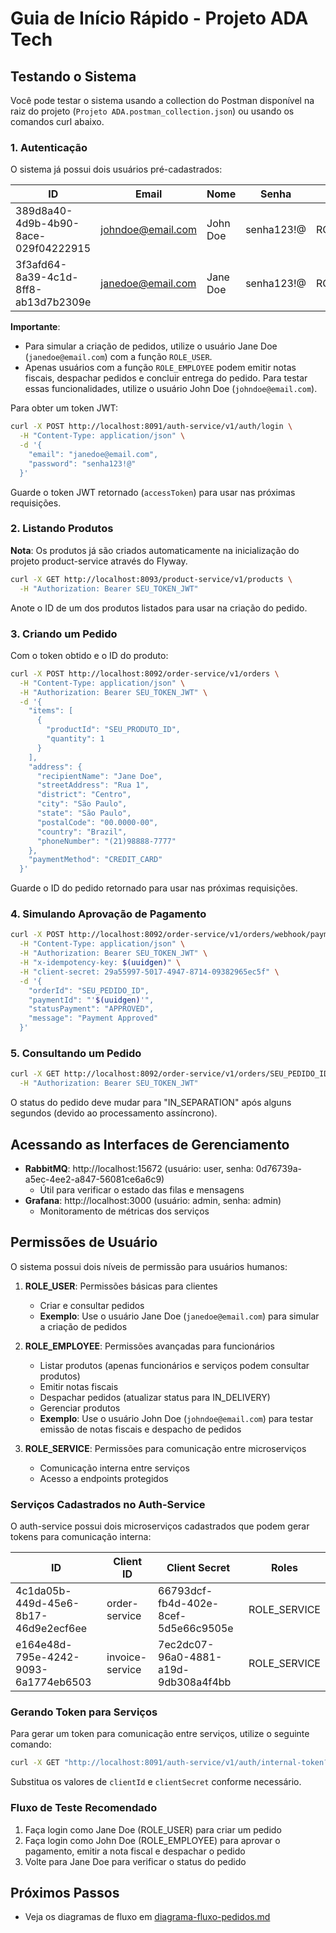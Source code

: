 # Guia de Início Rápido - Projeto ADA Tech

## Testando o Sistema

Você pode testar o sistema usando a collection do Postman disponível na raiz do projeto (`Projeto ADA.postman_collection.json`) ou usando os comandos curl abaixo.

### 1. Autenticação

O sistema já possui dois usuários pré-cadastrados:

| ID | Email | Nome | Senha | Papel |
| --- | --- | --- | --- | --- |
| 389d8a40-4d9b-4b90-8ace-029f04222915 | johndoe@email.com | John Doe | senha123!@ | ROLE_EMPLOYEE |
| 3f3afd64-8a39-4c1d-8ff8-ab13d7b2309e | janedoe@email.com | Jane Doe | senha123!@ | ROLE_USER |

**Importante**: 
- Para simular a criação de pedidos, utilize o usuário Jane Doe (`janedoe@email.com`) com a função `ROLE_USER`.
- Apenas usuários com a função `ROLE_EMPLOYEE` podem emitir notas fiscais, despachar pedidos e concluir entrega do pedido. Para testar essas funcionalidades, utilize o usuário John Doe (`johndoe@email.com`).

Para obter um token JWT:

```bash
curl -X POST http://localhost:8091/auth-service/v1/auth/login \
  -H "Content-Type: application/json" \
  -d '{
    "email": "janedoe@email.com",
    "password": "senha123!@"
  }'
```

Guarde o token JWT retornado (`accessToken`) para usar nas próximas requisições.

### 2. Listando Produtos

**Nota**: Os produtos já são criados automaticamente na inicialização do projeto product-service através do Flyway.

```bash
curl -X GET http://localhost:8093/product-service/v1/products \
  -H "Authorization: Bearer SEU_TOKEN_JWT"
```

Anote o ID de um dos produtos listados para usar na criação do pedido.

### 3. Criando um Pedido

Com o token obtido e o ID do produto:

```bash
curl -X POST http://localhost:8092/order-service/v1/orders \
  -H "Content-Type: application/json" \
  -H "Authorization: Bearer SEU_TOKEN_JWT" \
  -d '{
    "items": [
      {
        "productId": "SEU_PRODUTO_ID",
        "quantity": 1
      }
    ],
    "address": {
      "recipientName": "Jane Doe",
      "streetAddress": "Rua 1",
      "district": "Centro",
      "city": "São Paulo",
      "state": "São Paulo",
      "postalCode": "00.0000-00",
      "country": "Brazil",
      "phoneNumber": "(21)98888-7777"
    },
    "paymentMethod": "CREDIT_CARD"
  }'
```

Guarde o ID do pedido retornado para usar nas próximas requisições.

### 4. Simulando Aprovação de Pagamento

```bash
curl -X POST http://localhost:8092/order-service/v1/orders/webhook/payment \
  -H "Content-Type: application/json" \
  -H "Authorization: Bearer SEU_TOKEN_JWT" \
  -H "x-idempotency-key: $(uuidgen)" \
  -H "client-secret: 29a55997-5017-4947-8714-09382965ec5f" \
  -d '{
    "orderId": "SEU_PEDIDO_ID",
    "paymentId": "'$(uuidgen)'",
    "statusPayment": "APPROVED",
    "message": "Payment Approved"
  }'
```

### 5. Consultando um Pedido

```bash
curl -X GET http://localhost:8092/order-service/v1/orders/SEU_PEDIDO_ID \
  -H "Authorization: Bearer SEU_TOKEN_JWT"
```

O status do pedido deve mudar para "IN_SEPARATION" após alguns segundos (devido ao processamento assíncrono).

## Acessando as Interfaces de Gerenciamento

- **RabbitMQ**: http://localhost:15672 (usuário: user, senha: 0d76739a-a5ec-4ee2-a847-56081ce6a6c9)
  - Útil para verificar o estado das filas e mensagens
- **Grafana**: http://localhost:3000 (usuário: admin, senha: admin)
  - Monitoramento de métricas dos serviços

## Permissões de Usuário

O sistema possui dois níveis de permissão para usuários humanos:

1. **ROLE_USER**: Permissões básicas para clientes
   - Criar e consultar pedidos
   - **Exemplo**: Use o usuário Jane Doe (`janedoe@email.com`) para simular a criação de pedidos

2. **ROLE_EMPLOYEE**: Permissões avançadas para funcionários
   - Listar produtos (apenas funcionários e serviços podem consultar produtos)
   - Emitir notas fiscais
   - Despachar pedidos (atualizar status para IN_DELIVERY)
   - Gerenciar produtos
   - **Exemplo**: Use o usuário John Doe (`johndoe@email.com`) para testar emissão de notas fiscais e despacho de pedidos

3. **ROLE_SERVICE**: Permissões para comunicação entre microserviços
   - Comunicação interna entre serviços
   - Acesso a endpoints protegidos
   
### Serviços Cadastrados no Auth-Service

O auth-service possui dois microserviços cadastrados que podem gerar tokens para comunicação interna:

| ID | Client ID | Client Secret | Roles |
|----|-----------|---------------|-------|
| 4c1da05b-449d-45e6-8b17-46d9e2ecf6ee | order-service | 66793dcf-fb4d-402e-8cef-5d5e66c9505e | ROLE_SERVICE |
| e164e48d-795e-4242-9093-6a1774eb6503 | invoice-service | 7ec2dc07-96a0-4881-a19d-9db308a4f4bb | ROLE_SERVICE |

### Gerando Token para Serviços

Para gerar um token para comunicação entre serviços, utilize o seguinte comando:

```bash
curl -X GET "http://localhost:8091/auth-service/v1/auth/internal-token?clientId=order-service&clientSecret=66793dcf-fb4d-402e-8cef-5d5e66c9505e"
```

Substitua os valores de `clientId` e `clientSecret` conforme necessário.

### Fluxo de Teste Recomendado

1. Faça login como Jane Doe (ROLE_USER) para criar um pedido
2. Faça login como John Doe (ROLE_EMPLOYEE) para aprovar o pagamento, emitir a nota fiscal e despachar o pedido
3. Volte para Jane Doe para verificar o status do pedido

## Próximos Passos

- Veja os diagramas de fluxo em [diagrama-fluxo-pedidos.md](./diagrama-fluxo-pedidos.md)